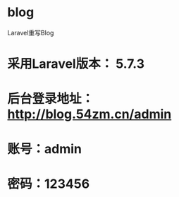 # blog
Laravel重写Blog
# 采用Laravel版本： 5.7.3 
# 后台登录地址：http://blog.54zm.cn/admin
# 账号：admin
# 密码：123456
